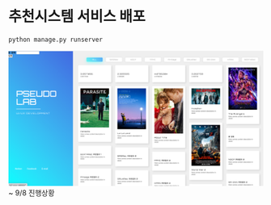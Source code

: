 # 추천시스템 서비스 배포

```python
python manage.py runserver
```

![img.png](readme_file/img.png)
~ 9/8 진행상황 